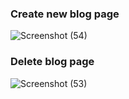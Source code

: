 ### Create new blog page

![Screenshot (54)](https://user-images.githubusercontent.com/74834336/144089854-3aa0384c-1bee-488b-8cca-008427d67edf.png)


### Delete blog page

![Screenshot (53)](https://user-images.githubusercontent.com/74834336/144089717-41433a7e-14e4-4131-8e3f-a6f52bd83291.png)
